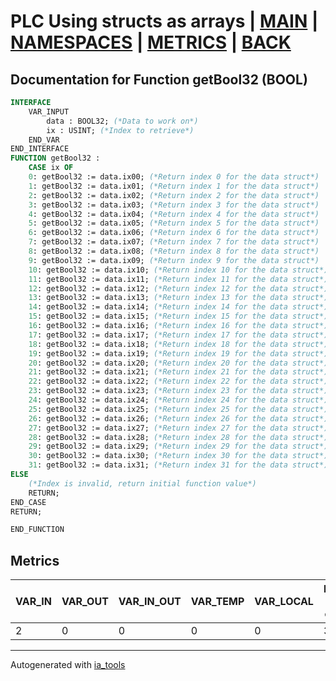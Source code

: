 # PLC Using structs as arrays | [MAIN] | [NAMESPACES] | [METRICS] | [BACK]  

## Documentation for Function getBool32 (BOOL)  

```pascal
INTERFACE
    VAR_INPUT
        data : BOOL32; (*Data to work on*)
        ix : USINT; (*Index to retrieve*)
    END_VAR
END_INTERFACE
FUNCTION getBool32 :
    CASE ix OF
	0: getBool32 := data.ix00; (*Return index 0 for the data struct*)
	1: getBool32 := data.ix01; (*Return index 1 for the data struct*)
	2: getBool32 := data.ix02; (*Return index 2 for the data struct*)
	3: getBool32 := data.ix03; (*Return index 3 for the data struct*)
	4: getBool32 := data.ix04; (*Return index 4 for the data struct*)
	5: getBool32 := data.ix05; (*Return index 5 for the data struct*)
	6: getBool32 := data.ix06; (*Return index 6 for the data struct*)
	7: getBool32 := data.ix07; (*Return index 7 for the data struct*)
	8: getBool32 := data.ix08; (*Return index 8 for the data struct*)
	9: getBool32 := data.ix09; (*Return index 9 for the data struct*)
	10: getBool32 := data.ix10; (*Return index 10 for the data struct*)
	11: getBool32 := data.ix11; (*Return index 11 for the data struct*)
	12: getBool32 := data.ix12; (*Return index 12 for the data struct*)
	13: getBool32 := data.ix13; (*Return index 13 for the data struct*)
	14: getBool32 := data.ix14; (*Return index 14 for the data struct*)
	15: getBool32 := data.ix15; (*Return index 15 for the data struct*)
	16: getBool32 := data.ix16; (*Return index 16 for the data struct*)
	17: getBool32 := data.ix17; (*Return index 17 for the data struct*)
	18: getBool32 := data.ix18; (*Return index 18 for the data struct*)
	19: getBool32 := data.ix19; (*Return index 19 for the data struct*)
	20: getBool32 := data.ix20; (*Return index 20 for the data struct*)
	21: getBool32 := data.ix21; (*Return index 21 for the data struct*)
	22: getBool32 := data.ix22; (*Return index 22 for the data struct*)
	23: getBool32 := data.ix23; (*Return index 23 for the data struct*)
	24: getBool32 := data.ix24; (*Return index 24 for the data struct*)
	25: getBool32 := data.ix25; (*Return index 25 for the data struct*)
	26: getBool32 := data.ix26; (*Return index 26 for the data struct*)
	27: getBool32 := data.ix27; (*Return index 27 for the data struct*)
	28: getBool32 := data.ix28; (*Return index 28 for the data struct*)
	29: getBool32 := data.ix29; (*Return index 29 for the data struct*)
	30: getBool32 := data.ix30; (*Return index 30 for the data struct*)
	31: getBool32 := data.ix31; (*Return index 31 for the data struct*)
ELSE
	(*Index is invalid, return initial function value*)
	RETURN;
END_CASE
RETURN;

END_FUNCTION
```

## Metrics  

| VAR_IN | VAR_OUT | VAR_IN_OUT | VAR_TEMP | VAR_LOCAL | Lines of code | Maintainable size |
| ------ | ------- | ---------- | --------- | -------- | ------------- | ----------------- |
| 2 | 0 | 0 | 0 | 0 | 38 | 42 |  

---
Autogenerated with [ia_tools](https://github.com/tkucic/ia_tools)  

[MAIN]: ../../../../index_st.md
[NAMESPACES]: ../../nsList_st.md
[METRICS]: ../../../metrics_st.md
[BACK]: ../nsMain_st.md
